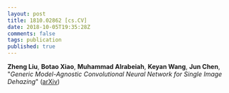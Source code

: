 ```yaml
---
layout: post
title: 1810.02862 [cs.CV]
date: 2018-10-05T19:35:28Z
comments: false
tags: publication
published: true
---
```


<b>Zheng Liu</b>, <b>Botao Xiao</b>, <b>Muhammad Alrabeiah</b>, <b>Keyan Wang</b>, <b>Jun Chen</b>, "<i>Generic Model-Agnostic Convolutional Neural Network for Single Image  Dehazing</i>" ([arXiv](http://arxiv.org/abs/1810.02862v1))
